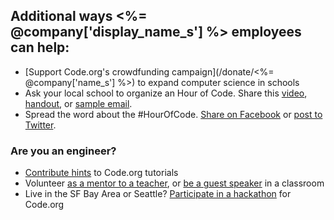 ## Additional ways <%= @company['display_name_s'] %> employees can help:
  - [Support Code.org's crowdfunding campaign](/donate/<%= @company['name_s'] %>) to expand computer science in schools
  - Ask your local school to organize an Hour of Code. Share this [video](http://hourofcode.com), [handout](http://hourofcode.com/us/resources#handout), or [sample email](http://hourofcode.com/us/resources#sample-emails).
  - Spread the word about the #HourOfCode. <a class='window-popup' href='https://www.facebook.com/sharer/sharer.php?u=http%3A%2F%2Fhourofcode.com%2Fus'>Share on Facebook</a> or <a class='window-popup' href='https://twitter.com/share?hashtags=&amp;related=codeorg&amp;text=I%27m+participating+in+this+year%27s+%23HourOfCode%2C+are+you%3F+%40codeorg&amp;url=http%3A%2F%2Fhourofcode.com'>post to Twitter</a>.
  
### Are you an engineer?
  - [Contribute hints](/hints) to Code.org tutorials
  - Volunteer [as a mentor to a teacher](http://code.org/volunteer/engineer), or [be a guest speaker](http://education.skype.com/csgsapplication/) in a classroom
  - Live in the SF Bay Area or Seattle? [Participate in a hackathon](https://docs.google.com/a/code.org/forms/d/1z5_osyAOPDik5s2x5Y2EfO5oZ8LS-xml_n6d6wuLcEs/viewform)  for Code.org
